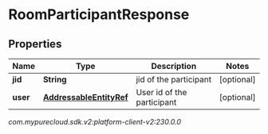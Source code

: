 # RoomParticipantResponse


## Properties

| Name | Type | Description | Notes |
| ------------ | ------------- | ------------- | ------------- |
| **jid** | **String** | jid of the participant |  [optional] |
| **user** | [**AddressableEntityRef**](AddressableEntityRef) | User id of the participant |  [optional] |




_com.mypurecloud.sdk.v2:platform-client-v2:230.0.0_
